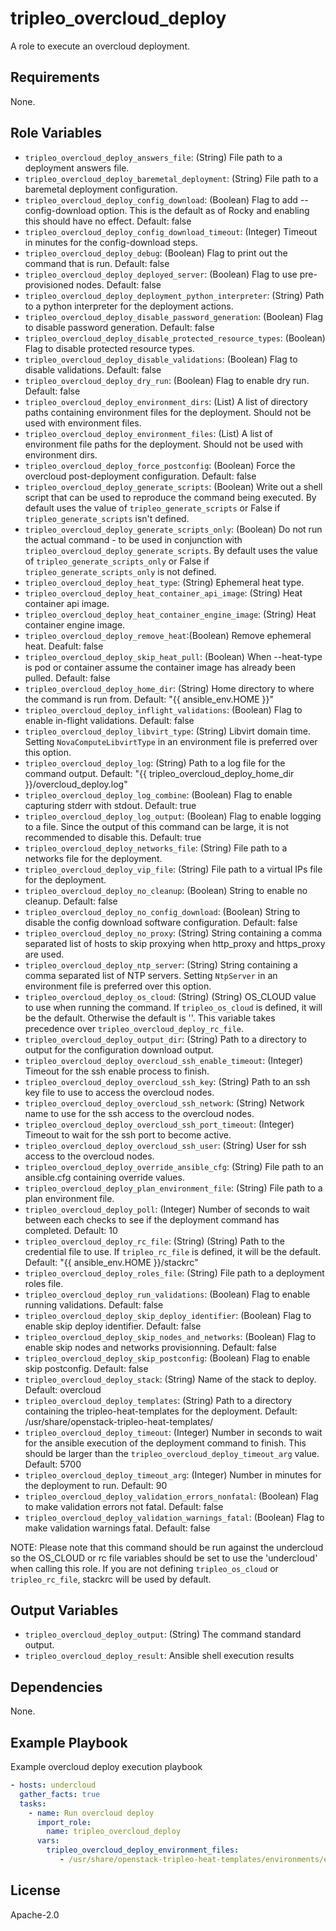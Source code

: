 tripleo_overcloud_deploy
========================

A role to execute an overcloud deployment.

Requirements
------------

None.

Role Variables
--------------

* `tripleo_overcloud_deploy_answers_file`: (String) File path to a deployment answers file.
* `tripleo_overcloud_deploy_baremetal_deployment`: (String) File path to a baremetal deployment configuration.
* `tripleo_overcloud_deploy_config_download`: (Boolean) Flag to add --config-download option. This is the default as of Rocky and enabling this should have no effect. Default: false
* `tripleo_overcloud_deploy_config_download_timeout`: (Integer) Timeout in minutes for the config-download steps.
* `tripleo_overcloud_deploy_debug`: (Boolean) Flag to print out the command that is run. Default: false
* `tripleo_overcloud_deploy_deployed_server`: (Boolean) Flag to use pre-provisioned nodes. Default: false
* `tripleo_overcloud_deploy_deployment_python_interpreter`: (String) Path to a python interpreter for the deployment actions.
* `tripleo_overcloud_deploy_disable_password_generation`: (Boolean) Flag to disable password generation. Default: false
* `tripleo_overcloud_deploy_disable_protected_resource_types`: (Boolean) Flag to disable protected resource types.
* `tripleo_overcloud_deploy_disable_validations`: (Boolean) Flag to disable validations. Default: false
* `tripleo_overcloud_deploy_dry_run`: (Boolean) Flag to enable dry run. Default: false
* `tripleo_overcloud_deploy_environment_dirs`: (List) A list of directory paths containing environment files for the deployment. Should not be used with environment files.
* `tripleo_overcloud_deploy_environment_files`: (List) A list of environment file paths for the deployment.  Should not be used with environment dirs.
* `tripleo_overcloud_deploy_force_postconfig`: (Boolean) Force the overcloud post-deployment configuration. Default: false
* `tripleo_overcloud_deploy_generate_scripts`: (Boolean) Write out a shell script that can be used to reproduce the command being executed. By default uses the value of `tripleo_generate_scripts` or False if `tripleo_generate_scripts` isn't defined.
* `tripleo_overcloud_deploy_generate_scripts_only`: (Boolean) Do not run the actual command - to be used in conjunction with `tripleo_overcloud_deploy_generate_scripts`. By default uses the value of `tripleo_generate_scripts_only` or False if `tripleo_generate_scripts_only` is not defined.
* `tripleo_overcloud_deploy_heat_type`: (String) Ephemeral heat type.
* `tripleo_overcloud_deploy_heat_container_api_image`: (String) Heat container api image.
* `tripleo_overcloud_deploy_heat_container_engine_image`: (String) Heat container engine image.
* `tripleo_overcloud_deploy_remove_heat`:(Boolean) Remove ephemeral heat. Deafult: false
* `tripleo_overcloud_deploy_skip_heat_pull`: (Boolean) When --heat-type is pod or container assume the container image has already been pulled. Default: false
* `tripleo_overcloud_deploy_home_dir`: (String) Home directory to where the command is run from. Default: "{{ ansible_env.HOME }}"
* `tripleo_overcloud_deploy_inflight_validations`: (Boolean) Flag to enable in-flight validations. Default: false
* `tripleo_overcloud_deploy_libvirt_type`: (String) Libvirt domain time. Setting `NovaComputeLibvirtType` in an environment file is preferred over this option.
* `tripleo_overcloud_deploy_log`: (String) Path to a log file for the command output. Default: "{{ tripleo_overcloud_deploy_home_dir }}/overcloud_deploy.log"
* `tripleo_overcloud_deploy_log_combine`: (Boolean) Flag to enable capturing stderr with stdout. Default: true
* `tripleo_overcloud_deploy_log_output`: (Boolean) Flag to enable logging to a file. Since the output of this command can be large, it is not recommended to disable this. Default: true
* `tripleo_overcloud_deploy_networks_file`: (String) File path to a networks file for the deployment.
* `tripleo_overcloud_deploy_vip_file`: (String) File path to a virtual IPs file for the deployment.
* `tripleo_overcloud_deploy_no_cleanup`: (Boolean) String to enable no cleanup. Default: false
* `tripleo_overcloud_deploy_no_config_download`: (Boolean) String to disable the config download software configuration. Default: false
* `tripleo_overcloud_deploy_no_proxy`: (String) String containing a comma separated list of hosts to skip proxying when http_proxy and https_proxy are used.
* `tripleo_overcloud_deploy_ntp_server`: (String) String containing a comma separated list of NTP servers. Setting `NtpServer` in an environment file is preferred over this option.
* `tripleo_overcloud_deploy_os_cloud`: (String) (String) OS_CLOUD value to use when running the command. If `tripleo_os_cloud` is defined, it will be the default. Otherwise the default is ''. This variable takes precedence over `tripleo_overcloud_deploy_rc_file`.
* `tripleo_overcloud_deploy_output_dir`: (String) Path to a directory to output for the configuration download output.
* `tripleo_overcloud_deploy_overcloud_ssh_enable_timeout`: (Integer) Timeout for the ssh enable process to finish.
* `tripleo_overcloud_deploy_overcloud_ssh_key`: (String) Path to an ssh key file to use to access the overcloud nodes.
* `tripleo_overcloud_deploy_overcloud_ssh_network`: (String) Network name to use for the ssh access to the overcloud nodes.
* `tripleo_overcloud_deploy_overcloud_ssh_port_timeout`: (Integer) Timeout to wait for the ssh port to become active.
* `tripleo_overcloud_deploy_overcloud_ssh_user`: (String) User for ssh access to the overcloud nodes.
* `tripleo_overcloud_deploy_override_ansible_cfg`: (String) File path to an ansible.cfg containing override values.
* `tripleo_overcloud_deploy_plan_environment_file`: (String) File path to a plan environment file.
* `tripleo_overcloud_deploy_poll`: (Integer) Number of seconds to wait between each checks to see if the deployment command has completed. Default: 10
* `tripleo_overcloud_deploy_rc_file`: (String) (String) Path to the credential file to use. If `tripleo_rc_file` is defined, it will be the default. Default: "{{ ansible_env.HOME }}/stackrc"
* `tripleo_overcloud_deploy_roles_file`: (String) File path to a deployment roles file.
* `tripleo_overcloud_deploy_run_validations`: (Boolean) Flag to enable running validations. Default: false
* `tripleo_overcloud_deploy_skip_deploy_identifier`: (Boolean) Flag to enable skip deploy identifier. Default: false
* `tripleo_overcloud_deploy_skip_nodes_and_networks`: (Boolean) Flag to enable skip nodes and networks provisionning. Default: false
* `tripleo_overcloud_deploy_skip_postconfig`: (Boolean) Flag to enable skip postconfig. Default: false
* `tripleo_overcloud_deploy_stack`: (String) Name of the stack to deploy. Default: overcloud
* `tripleo_overcloud_deploy_templates`: (String) Path to a directory containing the tripleo-heat-templates for the deployment. Default: /usr/share/openstack-tripleo-heat-templates/
* `tripleo_overcloud_deploy_timeout`: (Integer) Number in seconds to wait for the ansible execution of the deployment command to finish. This should be larger than the `tripleo_overcloud_deploy_timeout_arg` value. Default: 5700
* `tripleo_overcloud_deploy_timeout_arg`: (Integer) Number in minutes for the deployment to run. Default: 90
* `tripleo_overcloud_deploy_validation_errors_nonfatal`: (Boolean) Flag to make validation errors not fatal. Default: false
* `tripleo_overcloud_deploy_validation_warnings_fatal`: (Boolean) Flag to make validation warnings fatal. Default: false

NOTE: Please note that this command should be run against the undercloud so the
OS_CLOUD or rc file variables should be set to use the 'undercloud' when
calling this role. If you are not defining `tripleo_os_cloud` or `tripleo_rc_file`,
stackrc will be used by default.

Output Variables
----------------

* `tripleo_overcloud_deploy_output`: (String) The command standard output.
* `tripleo_overcloud_deploy_result`: Ansible shell execution results

Dependencies
------------

None.

Example Playbook
----------------

Example overcloud deploy execution playbook

```yaml
- hosts: undercloud
  gather_facts: true
  tasks:
    - name: Run overcloud deploy
      import_role:
        name: tripleo_overcloud_deploy
      vars:
        tripleo_overcloud_deploy_environment_files:
           - /usr/share/openstack-tripleo-heat-templates/environments/enable-swap.yaml
```

License
-------

Apache-2.0
